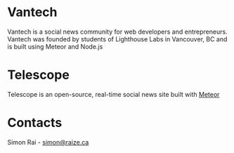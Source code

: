 Vantech
=======

Vantech is a social news community for web developers and entrepreneurs. Vantech was founded by students of Lighthouse Labs in Vancouver, BC and is built using Meteor and Node.js


Telescope
=========

Telescope is an open-source, real-time social news site built with [Meteor](http://meteor.com)

Contacts
========

Simon Rai - simon@raize.ca